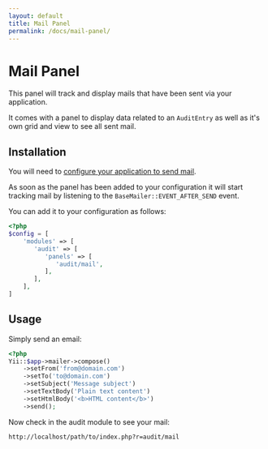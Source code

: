 ```yaml
---
layout: default
title: Mail Panel
permalink: /docs/mail-panel/
---
```


# Mail Panel

This panel will track and display mails that have been sent via your application.

It comes with a panel to display data related to an `AuditEntry` as well as it's own grid and view to see all sent mail.

## Installation

You will need to [configure your application to send mail](http://www.yiiframework.com/doc-2.0/guide-tutorial-mailing.html).

As soon as the panel has been added to your configuration it will start tracking mail by listening to the `BaseMailer::EVENT_AFTER_SEND` event.

You can add it to your configuration as follows:

```php
<?php
$config = [
    'modules' => [
       'audit' => [
          'panels' => [
             'audit/mail',
          ],
       ],
    ],
]
```

## Usage

Simply send an email:

```php
<?php
Yii::$app->mailer->compose()
    ->setFrom('from@domain.com')
    ->setTo('to@domain.com')
    ->setSubject('Message subject')
    ->setTextBody('Plain text content')
    ->setHtmlBody('<b>HTML content</b>')
    ->send();
```

Now check in the audit module to see your mail:

```
http://localhost/path/to/index.php?r=audit/mail
```